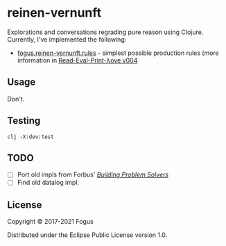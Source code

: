 # reinen-vernunft

Explorations and conversations regrading pure reason using Clojure.  Currently, I've implemented the following:

* [fogus.reinen-vernunft.rules](https://github.com/fogus/reinen-vernunft/blob/master/src/fogus/reinen_vernunft/rules.clj) - simplest possible production rules (more information in [Read-Eval-Print-λove v004](https://leanpub.com/readevalprintlove004)


## Usage

Don't.

## Testing

    clj -X:dev:test

## TODO

- [ ] Port old impls from Forbus' *[Building Problem Solvers](https://www.amazon.com/gp/product/0262061570/?tag=fogus-20)*
- [ ] Find old datalog impl.

## License

Copyright © 2017-2021 Fogus

Distributed under the Eclipse Public License version 1.0.
